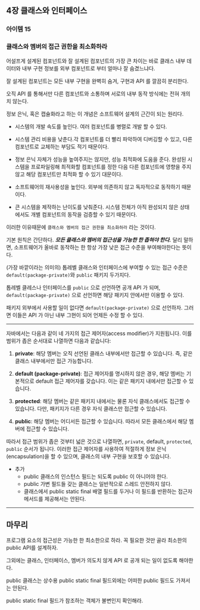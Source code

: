 ## 4장 클래스와 인터페이스

### 아이템 15

### 클래스와 멤버의 접근 권한을 최소화하라

어설프게 설계된 컴포넌트와 잘 설계된 컴포넌트의 가장 큰 차이는 바로 클래스 내부 데이터와 
내부 구현 정보를 외부 컴포넌트로 부터 얼마나 잘 숨겼느냐다.

잘 설계된 컴포넌트는 모든 내부 구현을 완벽히 숨겨, 구현과 API 를 깔끔히 분리한다.

오직 API 를 통해서만 다른 컴포넌트와 소통하며 서로의 내부 동작 방식에는 전혀 개의치 않는다.

정보 은닉, 혹은 캡슐화라고 하는 이 개념은 소프트웨어 설계의 근간이 되는 원리다. 

- 시스템의 개발 속도를 높인다. 여러 컴포넌트를 병렬로 개발 할 수 있다.


- 시스템 관리 비용을 낮춘다.각 컴포넌트를 더 빨리 파악하여 디버깅할 수 있고, 다른 컴포넌트로 교체하는
부담도 적기 때문이다.


- 정보 은닉 자체가 성능을 높여주지는 않지만, 성능 최적화에 도움을 준다.
완성된 시스템을 프로파일링해 최적화할 컴포넌트를 정한 다음 다른 컴포넌트에 영향을 주지 않고 해당 컴포넌트만 최적화 할 수 있기 대문이다.
- 소프트웨어의 재사용성을 높인다. 외부에 의존하지 않고 독자적으로 동작하기 때문이다.


- 큰 시스템을 제작하는 난이도를 낮춰준다. 시스템 전체가 아직 완성되지 않은 상태에서도 개별 컴포넌트의
동작을 검증할 수 있기 때문이다.


이러한 이유때문에 `클래스와 멤버의 접근 권한을 최소화하라` 라는 것이다.

기본 원칙은 간단하다. ***모든 클래스와 멤버의 접근성을 가능한 한 좁혀야 한다.***
달리 말하면, 소프트웨어가 올바로 동작하는 한 항상 가장 낮은 접근 수준을 부여해야한다는 뜻이다.

(가장 바깥이라는 의미의) 톱레벨 클래스와 인터페이스에 부여할 수 있는 접근 수준은 `default(package-private)`와
`public` 패키지 두가지다.

톱레벨 클레스나 인터페이스를 `public` 으로 선언하면 공개 API 가 되며, `default(package-private)` 으로 
선언하면 해당 패키지 안에서만 이용할 수 있다.

패키지 외부에서 사용할 일이 없다면 `default(package-private)` 으로 선언하자.
그러면 이들은 API 가 아닌 내부 그현이 되어 언제든 수정 할 수 있다.



---

자바에서는 다음과 같이 네 가지의 접근 제어자(access modifier)가 지원됩니다.
이를 범위가 좁은 순서대로 나열하면 다음과 같습니다:


1. **private**: 해당 멤버는 오직 선언된 클래스 내부에서만 접근할 수 있습니다. 
즉, 같은 클래스 내부에서만 접근 가능합니다.


2. **default (package-private)**: 접근 제어자를 명시하지 않은 경우, 
해당 멤버는 기본적으로 default 접근 제어자를 갖습니다. 이는 같은 패키지 내에서만 접근할 수 있습니다.


3. **protected**: 해당 멤버는 같은 패키지 내에서는 물론 자식 클래스에서도 접근할 수 있습니다. 
다만, 패키지가 다른 경우 자식 클래스만 접근할 수 있습니다.


4. **public**: 해당 멤버는 어디서든 접근할 수 있습니다. 
따라서 모든 클래스에서 해당 멤버에 접근할 수 있습니다.

따라서 접근 범위가 좁은 것부터 넓은 것으로 나열하면,
`private`, default, `protected`, `public` 순서가 됩니다. 
이러한 접근 제어자를 사용하여 적절하게 정보 은닉(encapsulation)을 할 수 있으며,
클래스의 내부 구현을 보호할 수 있습니다.


- 추가
  - public 클래스의 인스턴스 필드는 되도록 public 이 아니어야 한다.
  - public 가변 필드들 갖는 클래스는 일반적으로 스레드 안전하지 않다.
  - 클래스에서 public static final 배열 필드를 두거나 이 필드를 반환하는 접근자 메서드를 제공해서는 안된다. 


---


## 마무리

프로그램 요소의 접근성은 가능한 한 최소한으로 하라. 꼭 필요한 것만 골라 최소한의 public API를 설계하자.

그외에는 클래스, 인터페이스, 멤버가 의도치 않게 API 로 공개 되는 일이 없도록 해야한다.

public 클래스는 상수용 public static final 필드외에는 어떠한 public 필드도 가져서는 안된다.

public static final 필드가 참조하는 객체가 불변인지 확인해라.

